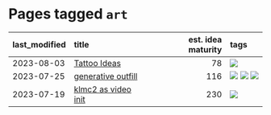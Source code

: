 # Pages tagged `art`

|last_modified|title|est. idea maturity|tags
|:---|:---|---:|:---|
|2023-08-03|[Tattoo Ideas](../ai_art_tattoo_inspo_board.md)|78|[![](https://img.shields.io/badge/tag-art-dd597e)](../tags/art.md)|
|2023-07-25|[generative outfill](../generative_outfill.md)|116|[![](https://img.shields.io/badge/tag-art-dd597e)](../tags/art.md) [![](https://img.shields.io/badge/tag-notebook-83cbca)](../tags/notebook.md) [![](https://img.shields.io/badge/tag-tooling-1614f8)](../tags/tooling.md)|
|2023-07-19|[klmc2 as video init](../klmc2_as_video_init.md)|230|[![](https://img.shields.io/badge/tag-art-dd597e)](../tags/art.md)|